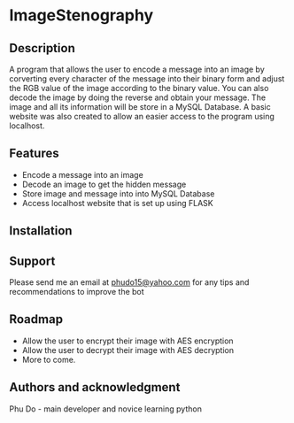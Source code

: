 # **ImageStenography**

## Description

A program that allows the user to encode a message into an image by corverting every character of the message into their binary form and adjust the RGB value of the image according to the binary value. You can also decode the image by doing the reverse and obtain your message. The image and all its information will be store in a MySQL Database. A basic website was also created to allow an easier access to the program using localhost. 

## Features

- Encode a message into an image
- Decode an image to get the hidden message
- Store image and message into into MySQL Database
- Access localhost website that is set up using FLASK

## Installation



## Support

Please send me an email at phudo15@yahoo.com for any tips and recommendations to improve the bot

## Roadmap

- Allow the user to encrypt their image with AES encryption
- Allow the user to decrypt their image with AES decryption
- More to come.

## Authors and acknowledgment

Phu Do - main developer and novice learning python
